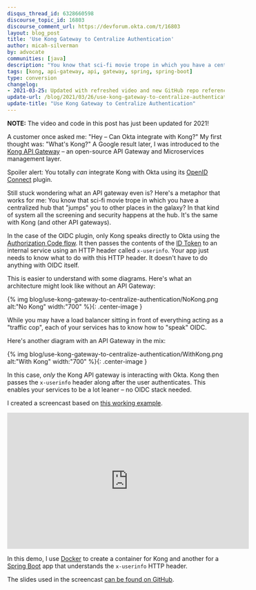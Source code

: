 ```yaml
---
disqus_thread_id: 6328660598
discourse_topic_id: 16803
discourse_comment_url: https://devforum.okta.com/t/16803
layout: blog_post
title: 'Use Kong Gateway to Centralize Authentication'
author: micah-silverman
by: advocate
communities: [java]
description: "You know that sci-fi movie trope in which you have a centralized hub that jumps you to other places in the galaxy? It's the same with Kong (and other API gateways)."
tags: [kong, api-gateway, api, gateway, spring, spring-boot]
type: conversion
changelog: 
- 2021-03-25: Updated with refreshed video and new GitHub repo reference. Changes to this article can be viewed in [oktadeveloper/okta-blog#570](https://github.com/oktadeveloper/okta-blog/pull/570).
update-url: /blog/2021/03/26/use-kong-gateway-to-centralize-authentication
update-title: "Use Kong Gateway to Centralize Authentication"
---
```


**NOTE:** The video and code in this post has just been updated for 2021!

A customer once asked me: "Hey – Can Okta integrate with Kong?" My first thought was: "What's Kong?" A Google result later, I was introduced to the [Kong API Gateway](https://getkong.org/) – an open-source API Gateway and Microservices management layer.

Spoiler alert: You totally *can* integrate Kong with Okta using its [OpenID Connect](https://github.com/nokia/kong-oidc) plugin.

Still stuck wondering what an API gateway even is? Here's a metaphor that works for me: You know that sci-fi movie trope in which you have a centralized hub that "jumps" you to other places in the galaxy? In that kind of system all the screening and security happens at the hub. It's the same with Kong (and other API gateways).

In the case of the OIDC plugin, only Kong speaks directly to Okta using the [Authorization Code flow](https://tools.ietf.org/html/rfc6749#section-4.1). It then passes the contents of the [ID Token](http://openid.net/specs/openid-connect-core-1_0.html#CodeIDToken) to an internal service using an HTTP header called `x-userinfo`. Your app just needs to know what to do with this HTTP header. It doesn't have to do anything with OIDC itself.

This is easier to understand with some diagrams. Here's what an architecture might look like without an API Gateway:

{% img blog/use-kong-gateway-to-centralize-authentication/NoKong.png alt:"No Kong" width:"700" %}{: .center-image }

While you may have a load balancer sitting in front of everything acting as a "traffic cop", each of your services has to know how to "speak" OIDC.

Here's another diagram with an API Gateway in the mix:

{% img blog/use-kong-gateway-to-centralize-authentication/WithKong.png alt:"With Kong" width:"700" %}{: .center-image }

In this case, *only* the Kong API gateway is interacting with Okta. Kong then passes the `x-userinfo` header along after the user authenticates. This enables your services to be a lot leaner – no OIDC stack needed.

I created a screencast based on [this working example](https://github.com/oktadeveloper/okta-kong-origin-example).

<div style="width: 560px; margin: 0 auto">
  <iframe width="560" height="315" src="https://www.youtube.com/embed/G7hF017s1X8" frameborder="0" allow="accelerometer; autoplay; clipboard-write; encrypted-media; gyroscope; picture-in-picture" allowfullscreen></iframe>
</div>

In this demo, I use [Docker](https://www.docker.com/) to create a container for Kong and another for a [Spring Boot](https://projects.spring.io/spring-boot/) app that understands the `x-userinfo` HTTP header.

The slides used in the screencast [can be found on GitHub](https://github.com/dogeared/centralize-auth-with-kong-and-okta).
